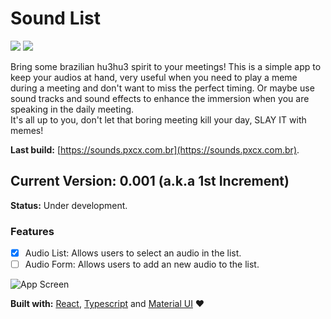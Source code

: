 # Sound List

![](https://github.com/pxcx/sound-list/workflows/Continuous%20Integration/badge.svg)
![](https://github.com/pxcx/sound-list//workflows/Continuous%20Deployment/badge.svg)

Bring some brazilian hu3hu3 spirit to your meetings! This is a simple app to keep your audios at hand,
very useful when you need to play a meme during a meeting and don't want to miss the perfect timing.
Or maybe use sound tracks and sound effects to enhance the immersion when you are speaking in the daily meeting.<br/>
It's all up to you, don't let that boring meeting kill your day, SLAY IT with memes!

**Last build:** [https://sounds.pxcx.com.br](https://sounds.pxcx.com.br).

## Current Version: 0.001 (a.k.a 1st Increment)

**Status:** Under development.

### Features
- [x] Audio List: Allows users to select an audio in the list.
- [ ] Audio Form: Allows users to add an new audio to the list.

![App Screen](https://sounds.pxcx.com.br/screens/001.png)

**Built with:** [React](https://reactjs.org), [Typescript](https://www.typescriptlang.org) and [Material UI](https://material-ui.com/) :heart:

